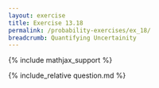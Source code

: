 ```yaml
---
layout: exercise
title: Exercise 13.18
permalink: /probability-exercises/ex_18/
breadcrumb: Quantifying Uncertainity
---
```


{% include mathjax_support %}

<div><i class="arrow-up loader" data-chapter="probability-exercises" data-exercise="ex_18" data-rating="0"></i></div>
{% include_relative question.md %}
